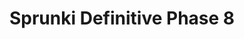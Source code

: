 ---
slug: sprunki-definitive-phase-8
title: Sprunki Definitive Phase 8
description: "Sprunki Definitive Phase 8 is an exciting online game. Play for free directly in your browser!"
icon: /images/popular_mods/Sprunki Definitive Phase 8.png
url: https://wowtbc.net/sprunkin/definitive-phase8/index.html
previewImage: /images/popular_mods/Sprunki Definitive Phase 8.png
type: popular mods

# SEO配置
seo:
  title: "Sprunki Definitive Phase 8 - Play Free Online Game | Fun Browser Games"
  description: "Sprunki Definitive Phase 8 - Play this fun online game for free in your browser. No download required!"
  ogImage: "/images/popular_mods/Sprunki Definitive Phase 8.png"
  keywords: "sprunki-definitive-phase-8, online game, browser game, free game, popular mods game, play online"

videoUrls:
  - https://www.youtube.com/embed/example1
  - https://www.youtube.com/embed/example2

whyPlay:
  title: "Why Play Sprunki Definitive Phase 8?"
  items:
    - "Immersive Gameplay: Sprunki Definitive Phase 8 offers an engaging and immersive gaming experience that will keep you entertained for hours"
    - "Challenging Levels: Test your skills with increasingly difficult challenges and obstacles"
    - "Beautiful Graphics: Enjoy stunning visuals and smooth animations that bring the game world to life"
    - "Regular Updates: New content and features are added regularly to keep the game fresh and exciting"
    - "Free to Play: Experience all the fun without spending a penny"
    - "Community Features: Connect with other players, share strategies, and compete for high scores"
    - "Cross-Platform: Play on any device with a web browser, no downloads required"

features:
  title: "Key Features of Sprunki Definitive Phase 8"
  image: "/images/popular_mods/Sprunki Definitive Phase 8.png"
  items:
    - "Intuitive Controls: Easy to learn controls make Sprunki Definitive Phase 8 accessible for players of all skill levels"
    - "Multiple Game Modes: Enjoy various gameplay options that provide different challenges and experiences"
    - "Character Customization: Personalize your gaming experience with unique characters and items"
    - "Achievement System: Complete special tasks to earn rewards and recognition"
    - "Leaderboards: Compete with players worldwide and see who can achieve the highest scores"

characteristics:
  title: "Game Characteristics"
  image: "/images/popular_mods/Sprunki Definitive Phase 8.png"
  items:
    - "Genre: Popular mods game with elements of strategy and skill"
    - "Difficulty: Suitable for both casual gamers and those seeking a challenge"
    - "Play Time: Quick sessions or extended gameplay, depending on your preference"
    - "Art Style: Vibrant and engaging visuals that enhance the gaming experience"
    - "Sound Design: Immersive audio that complements the gameplay perfectly"

info: "Sprunki Definitive Phase 8 is an exciting online game that offers players a unique and engaging gaming experience. With its intuitive controls, stunning visuals, and challenging gameplay, Sprunki Definitive Phase 8 provides hours of entertainment for players of all ages and skill levels. Whether you're looking for a quick gaming session during a break or an extended play session, Sprunki Definitive Phase 8 delivers an immersive experience that will keep you coming back for more. The game features multiple levels of increasing difficulty, ensuring that players are constantly challenged as they progress. With regular updates adding new content and features, Sprunki Definitive Phase 8 remains fresh and exciting, providing endless entertainment options for its growing community of players."

howToPlayIntro: "Welcome to Sprunki Definitive Phase 8! This guide will walk you through the basics and help you master the game. Whether you're a beginner or looking to improve your skills, these tips and instructions will enhance your gaming experience."

howToPlaySteps:
  - title: "Getting Started"
    description: "Begin your Sprunki Definitive Phase 8 adventure by familiarizing yourself with the controls. Use your keyboard or mouse to navigate through the game interface. The tutorial will guide you through the basic mechanics and help you understand the objectives."
  - title: "Understanding the Objectives"
    description: "In Sprunki Definitive Phase 8, your main goal is to progress through levels by completing specific objectives. Each level presents unique challenges that require different strategies and approaches."
  - title: "Mastering the Controls"
    description: "Practice using the controls to improve your precision and reaction time. Sprunki Definitive Phase 8 requires quick reflexes and strategic thinking to overcome obstacles and defeat opponents."
  - title: "Utilizing Power-ups"
    description: "Collect power-ups throughout the game to enhance your abilities and overcome difficult challenges. Each power-up offers unique advantages that can be crucial for success."
  - title: "Developing Strategies"
    description: "As you progress in Sprunki Definitive Phase 8, develop effective strategies for different scenarios. Analyze patterns, anticipate challenges, and adapt your approach to maximize your performance."

faq:
  title: "Frequently Asked Questions about Sprunki Definitive Phase 8"
  items:
    - question: "Is Sprunki Definitive Phase 8 free to play?"
      answer: "Yes, Sprunki Definitive Phase 8 is completely free to play directly in your web browser. No downloads or purchases are required to enjoy the full game experience."
    - question: "Can I play Sprunki Definitive Phase 8 on mobile devices?"
      answer: "Yes, Sprunki Definitive Phase 8 is optimized for both desktop and mobile play. You can enjoy the game on any device with a web browser and internet connection."
    - question: "Are there any in-game purchases?"
      answer: "While Sprunki Definitive Phase 8 is free to play, there may be optional in-game purchases available for cosmetic items or additional features that don't affect core gameplay."
    - question: "How often is Sprunki Definitive Phase 8 updated?"
      answer: "The developers regularly update Sprunki Definitive Phase 8 with new content, features, and improvements based on player feedback and game performance."
    - question: "Can I play Sprunki Definitive Phase 8 offline?"
      answer: "Currently, Sprunki Definitive Phase 8 requires an internet connection to play as it's a browser-based online game."
    - question: "Is Sprunki Definitive Phase 8 suitable for children?"
      answer: "Yes, Sprunki Definitive Phase 8 is designed to be family-friendly and suitable for players of all ages."
    - question: "How do I report bugs or issues?"
      answer: "If you encounter any problems while playing Sprunki Definitive Phase 8, you can report them through the game's support page or contact the developers directly through their website."
    - question: "Still Have Questions?"
      answer: "If you have additional questions about Sprunki Definitive Phase 8 that aren't covered in this FAQ, please visit our support center or contact our customer service team for assistance."
---